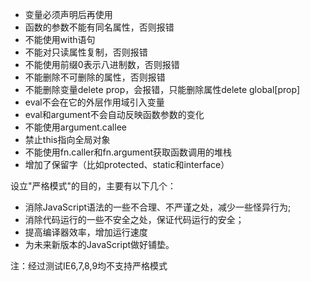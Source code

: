 - 变量必须声明后再使用
- 函数的参数不能有同名属性，否则报错
- 不能使用with语句
- 不能对只读属性复制，否则报错
- 不能使用前缀0表示八进制数，否则报错
- 不能删除不可删除的属性，否则报错
- 不能删除变量delete prop，会报错，只能删除属性delete global[prop]
- eval不会在它的外层作用域引入变量
- eval和argument不会自动反映函数参数的变化
- 不能使用argument.callee
- 禁止this指向全局对象
- 不能使用fn.caller和fn.argument获取函数调用的堆栈
- 增加了保留字（比如protected、static和interface）

设立"严格模式"的目的，主要有以下几个：

- 消除JavaScript语法的一些不合理、不严谨之处，减少一些怪异行为;
- 消除代码运行的一些不安全之处，保证代码运行的安全；
- 提高编译器效率，增加运行速度
- 为未来新版本的JavaScript做好铺垫。

注：经过测试IE6,7,8,9均不支持严格模式